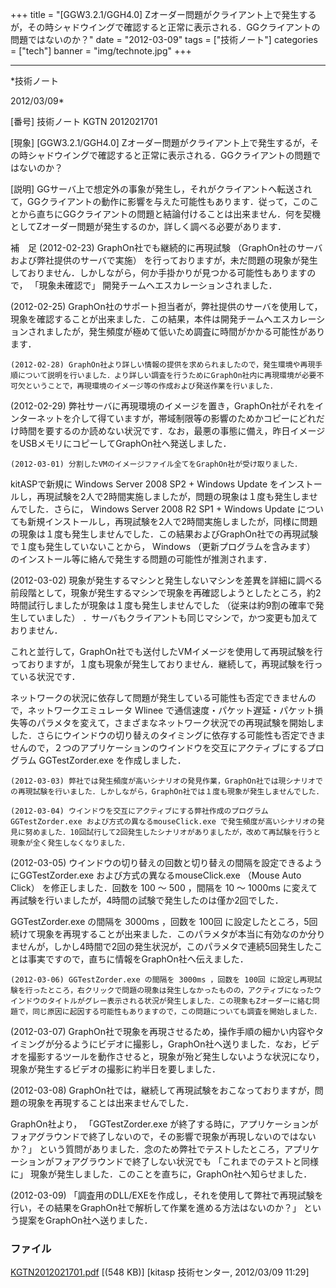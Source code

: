 ﻿+++
title = "[GGW3.2.1/GGH4.0] Zオーダー問題がクライアント上で発生するが，その時シャドウイングで確認すると正常に表示される．GGクライアントの問題ではないのか？"
date = "2012-03-09"
tags = ["技術ノート"]
categories = ["tech"]
banner = "img/technote.jpg"
+++

-----------------------------------------------------------------------------------------------------------------------------

*技術ノート

2012/03/09*


[番号]
技術ノート KGTN 2012021701

[現象]
[GGW3.2.1/GGH4.0]
Zオーダー問題がクライアント上で発生するが，その時シャドウイングで確認すると正常に表示される．GGクライアントの問題ではないのか？

[説明]
GGサーバ上で想定外の事象が発生し，それがクライアントへ転送されて，GGクライアントの動作に影響を与えた可能性もあります．従って，このことから直ちにGGクライアントの問題と結論付けることは出来ません．何を契機としてZオーダー問題が発生するのか，詳しく調べる必要があります．

補　足
(2012-02-23) GraphOn社でも継続的に再現試験
（GraphOn社のサーバおよび弊社提供のサーバで実施）
を行っておりますが，未だ問題の現象が発生しておりません．しかしながら，何か手掛かりが見つかる可能性もありますので，
「現象未確認で」 開発チームへエスカレーションされました．

(2012-02-25)
GraphOn社のサポート担当者が，弊社提供のサーバを使用して，現象を確認することが出来ました．この結果，本件は開発チームへエスカレーションされましたが，発生頻度が極めて低いため調査に時間がかかる可能性があります．

    (2012-02-28) GraphOn社より詳しい情報の提供を求められましたので，発生環境や再現手順について説明を行いました．より詳しい調査を行うためにGraphOn社内に再現環境が必要不可欠ということで，再現環境のイメージ等の作成および発送作業を行いました．

(2012-02-29)
弊社サーバに再現環境のイメージを置き，GraphOn社がそれをインターネットを介して得ていますが，帯域制限等の影響のためかコピーにどれだけ時間を要するのか読めない状況です．なお，最悪の事態に備え，昨日イメージをUSBメモリにコピーしてGraphOn社へ発送しました．

    (2012-03-01) 分割したVMのイメージファイル全てをGraphOn社が受け取りました．

kitASPで新規に Windows Server 2008 SP2 + Windows Update
をインストールし，再現試験を2人で2時間実施しましたが，問題の現象は１度も発生しませんでした．さらに，
Windows Server 2008 R2 SP1 + Windows Update
についても新規インストールし，再現試験を2人で2時間実施しましたが，同様に問題の現象は１度も発生しませんでした．この結果およびGraphOn社での再現試験で１度も発生していないことから，
Windows （更新プログラムを含みます）
のインストール等に絡んで発生する問題の可能性が推測されます．

(2012-03-02)
現象が発生するマシンと発生しないマシンを差異を詳細に調べる前段階として，現象が発生するマシンで現象を再確認しようとしたところ，約2時間試行しましたが現象は１度も発生しませんでした
（従来は約9割の確率で発生していました）
．サーバもクライアントも同じマシンで，かつ変更も加えておりません．

これと並行して，GraphOn社でも送付したVMイメージを使用して再現試験を行っておりますが，１度も現象が発生しておりません．継続して，再現試験を行っている状況です．

ネットワークの状況に依存して問題が発生している可能性も否定できませんので，ネットワークエミュレータ
Wlinee
で通信速度・パケット遅延・パケット損失等のパラメタを変えて，さまざまなネットワーク状況での再現試験を開始しました．さらにウインドウの切り替えのタイミングに依存する可能性も否定できませんので，２つのアプリケーションのウインドウを交互にアクティブにするプログラム
GGTestZorder.exe を作成しました．

    (2012-03-03) 弊社では発生頻度が高いシナリオの発見作業，GraphOn社では現シナリオでの再現試験を行いました．しかしながら，GraphOn社では１度も現象が発生しませんでした．

    (2012-03-04) ウインドウを交互にアクティブにする弊社作成のプログラム GGTestZorder.exe および方式の異なるmouseClick.exe で発生頻度が高いシナリオの発見に努めました．10回試行して2回発生したシナリオがありましたが，改めて再試験を行うと現象が全く発生しなくなりました．

(2012-03-05)
ウインドウの切り替えの回数と切り替えの間隔を設定できるようにGGTestZorder.exe
および方式の異なるmouseClick.exe （Mouse Auto Click）
を修正しました．回数を 100 〜 500 ，間隔を 10 〜 1000ms
に変えて再試験を行いましたが，4時間の試験で発生したのは僅か2回でした．

GGTestZorder.exe の間隔を 3000ms ，回数を 100回
に設定したところ，5回続けて現象を再現することが出来ました．このパラメタが本当に有効なのか分りませんが，しかし4時間で2回の発生状況が，このパラメタで連続5回発生したことは事実ですので，直ちに情報をGraphOn社へ伝えました．

    (2012-03-06) GGTestZorder.exe の間隔を 3000ms ，回数を 100回 に設定し再現試験を行ったところ，右クリックで問題の現象は発生しなかったものの，アクティブになったウインドウのタイトルがグレー表示される状況が発生しました．この現象もZオーダーに絡む問題で，同じ原因に起因する可能性もありますので，この問題についても調査を開始しました．

(2012-03-07)
GraphOn社で現象を再現させるため，操作手順の細かい内容やタイミングが分るようにビデオに撮影し，GraphOn社へ送りました．なお，ビデオを撮影するツールを動作させると，現象が殆ど発生しないような状況になり，現象が発生するビデオの撮影に約半日を要しました．

(2012-03-08)
GraphOn社では，継続して再現試験をおこなっておりますが，問題の現象を再現することは出来ませんでした．

GraphOn社より， 「GGTestZorder.exe
が終了する時に，アプリケーションがフォアグラウンドで終了しないので，その影響で現象が再現しないのではないか？」
という質問がありました．念のため弊社でテストしたところ，アプリケーションがフォアグラウンドで終了しない状況でも
「これまでのテストと同様に」
現象が発生しました．このことを直ちに，GraphOn社へ知らせました．

(2012-03-09)
「調査用のDLL/EXEを作成し，それを使用して弊社で再現試験を行い，その結果をGraphOn社で解析して作業を進める方法はないのか？」
という提案をGraphOn社へ送りました．


### ファイル

 
 


[KGTN2012021701.pdf](http://techreport.kitasp.net/attachments/download/853/KGTN2012021701.pdf)
 [(548 KB)] [kitasp 技術センター, 2012/03/09
11:29]


 


 

